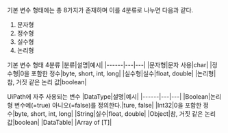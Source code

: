 기본 변수 형태에는 총 8가지가 존재하며 이를 4분류로 나누면 다음과 같다.
1. 문자형
2. 정수형
3. 실수형
4. 논리형

기본 변수 형태 4분류
|분류|설명|예시|
|------|---|---|
|문자형|문자 사용|char|
|정수형|0을 포함한 정수|byte, short, int, long|
|실수형|실수|float, double|
|논리형|참, 거짓 같은 논리 값|boolean|

UiPath에 자주 사용되는 변수
|DataType|설명|예시|
|------|---|---|
|Boolean|논리형 변수예(=true) 아니오(=false)를 정의한다.|ture, false|
|Int32|0을 포함한 정수|byte, short, int, long|
|String|실수|float, double|
|Object|참, 거짓 같은 논리 값|boolean|
|DataTable|
|Array of [T]|
